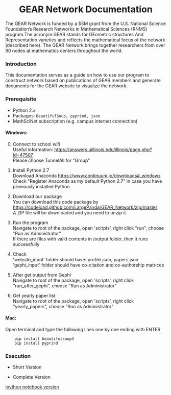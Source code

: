 <h1 align = "center"> GEAR Network Documentation </h1>
The GEAR Network is funded by a $5M grant from the U.S. National Science Foundation’s Research Networks in Mathematical Sciences (RNMS) program.The acronym GEAR stands for GEometric structures And Representation varieties and reflects the mathematical focus of the network (described here).  The GEAR Network brings together researchers from over 90 nodes at mathematics centers throughout the world. 

### Introduction
This documentation serves as a guide on how to use our program to construct network based on publications of GEAR members and generate documents for the GEAR website to visualize the network. 

### Prerequisite
* Python 2.x    
* Packages: `BeautifulSoup, pyprind, json`     
* MathSciNet subscription (e.g. campus internet connection)

#### Windows:   
0. Connect to school wifi    
Useful information: https://answers.uillinois.edu/illinois/page.php?id=47507    
Please choose TunnelAll for "Group"


1. Install Python 2.7    
Download Anaconda https://www.continuum.io/downloads#_windows    
Check "Register Anaconda as my default Python 2.7" in case you have previously installed Python.    
2. Download our package    
You can download this code package by https://codeload.github.com/LargePanda/GEAR_Network/zip/master    
A ZIP file will be downloaded and you need to unzip it.     
3. Run the program     
Navigate to root of the package, open 'scripts', right click "run", choose "Run as Administrator"    
If there are files with valid contents in /output folder, then it runs successfully    
4. Check    
'website_input' folder should have: profile.json, papers.json    
'gephi_input' folder should have co-citation and co-authorship matrices    
5. After get output from Gephi    
Navigate to root of the package, open 'scripts', right click "run_after_gephi", choose "Run as Administrator"    
6. Get yearly paper list    
Navigate to root of the package, open 'scripts', right click "yearly_papers", choose "Run as Administrator"    

#### Mac:
Open terminal and type the following lines one by one ending with ENTER    
```
    pip install beautifulsoup4
    pip install pyprind
```

### Execution
* Short Version     

* Complete Version

[ipython notebook version](https://github.com/LargePanda/GEAR_Network/blob/master/GEAR_NETWORK.ipynb)
